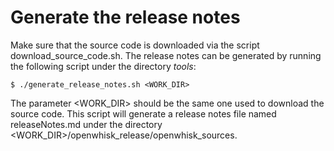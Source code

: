 <!--
#
# Licensed to the Apache Software Foundation (ASF) under one or more contributor
# license agreements.  See the NOTICE file distributed with this work for additional
# information regarding copyright ownership.  The ASF licenses this file to you
# under the Apache License, Version 2.0 (the # "License"); you may not use this
# file except in compliance with the License.  You may obtain a copy of the License
# at:
#
# http://www.apache.org/licenses/LICENSE-2.0
#
# Unless required by applicable law or agreed to in writing, software distributed
# under the License is distributed on an "AS IS" BASIS, WITHOUT WARRANTIES OR
# CONDITIONS OF ANY KIND, either express or implied.  See the License for the
# specific language governing permissions and limitations under the License.
#
-->

# Generate the release notes

Make sure that the source code is downloaded via the script download_source_code.sh. The release notes can be generated
by running the following script under the directory _tools_:
```
$ ./generate_release_notes.sh <WORK_DIR>
```
The parameter <WORK_DIR> should be the same one used to download the source code. This script will generate a release
notes file named releaseNotes.md under the directory <WORK_DIR>/openwhisk_release/openwhisk_sources.
